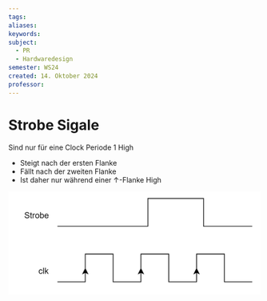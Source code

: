 ```yaml
---
tags: 
aliases: 
keywords: 
subject:
  - PR
  - Hardwaredesign
semester: WS24
created: 14. Oktober 2024
professor:
---
```

 

# Strobe Sigale

Sind nur für eine Clock Periode 1 High
- Steigt nach der ersten Flanke
- Fällt nach der zweiten Flanke
- Ist daher nur während einer $\uparrow$-Flanke High

![invert_dark|400](assets/strobe.png)